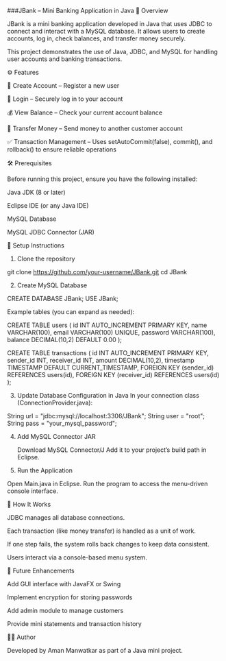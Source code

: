 ###JBank – Mini Banking Application in Java
📌 Overview

JBank is a mini banking application developed in Java that uses JDBC to connect and interact with a MySQL database.
It allows users to create accounts, log in, check balances, and transfer money securely.

This project demonstrates the use of Java, JDBC, and MySQL for handling user accounts and banking transactions.

⚙️ Features

📝 Create Account – Register a new user

🔑 Login – Securely log in to your account

💰 View Balance – Check your current account balance

🔄 Transfer Money – Send money to another customer account

✅ Transaction Management – Uses setAutoCommit(false), commit(), and rollback() to ensure reliable operations

🛠️ Prerequisites

Before running this project, ensure you have the following installed:

Java JDK (8 or later)

Eclipse IDE (or any Java IDE)

MySQL Database

MySQL JDBC Connector (JAR)

🔧 Setup Instructions

1. Clone the repository

git clone https://github.com/your-username/JBank.git
cd JBank

2. Create MySQL Database

CREATE DATABASE JBank;
USE JBank;

Example tables (you can expand as needed):

CREATE TABLE users (
    id INT AUTO_INCREMENT PRIMARY KEY,
    name VARCHAR(100),
    email VARCHAR(100) UNIQUE,
    password VARCHAR(100),
    balance DECIMAL(10,2) DEFAULT 0.00
);

CREATE TABLE transactions (
    id INT AUTO_INCREMENT PRIMARY KEY,
    sender_id INT,
    receiver_id INT,
    amount DECIMAL(10,2),
    timestamp TIMESTAMP DEFAULT CURRENT_TIMESTAMP,
    FOREIGN KEY (sender_id) REFERENCES users(id),
    FOREIGN KEY (receiver_id) REFERENCES users(id)
);

3. Update Database Configuration in Java
In your connection class (ConnectionProvider.java):

String url = "jdbc:mysql://localhost:3306/JBank";
String user = "root";
String pass = "your_mysql_password";

4. Add MySQL Connector JAR

   Download MySQL Connector/J
   Add it to your project’s build path in Eclipse.

5. Run the Application

Open Main.java in Eclipse.
Run the program to access the menu-driven console interface.

📖 How It Works

JDBC manages all database connections.

Each transaction (like money transfer) is handled as a unit of work.

If one step fails, the system rolls back changes to keep data consistent.

Users interact via a console-based menu system.

🚀 Future Enhancements

Add GUI interface with JavaFX or Swing

Implement encryption for storing passwords

Add admin module to manage customers

Provide mini statements and transaction history

🧑‍💻 Author

Developed by Aman Manwatkar as part of a Java mini project.
